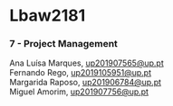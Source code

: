 # Lbaw2181

### 7 - Project Management

Ana Luísa Marques, up201907565@up.pt  
Fernando Rego, up2019105951@up.pt  
Margarida Raposo, up201906784@up.pt  
Miguel Amorim, up201907756@up.pt 
